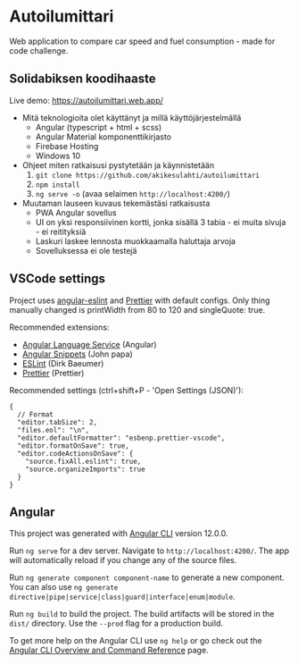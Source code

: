 # Autoilumittari

Web application to compare car speed and fuel consumption - made for code challenge.

## Solidabiksen koodihaaste

Live demo: https://autoilumittari.web.app/

- Mitä teknologioita olet käyttänyt ja millä käyttöjärjestelmällä
  - Angular (typescript + html + scss)
  - Angular Material komponenttikirjasto
  - Firebase Hosting
  - Windows 10
- Ohjeet miten ratkaisusi pystytetään ja käynnistetään
  1. `git clone https://github.com/akikesulahti/autoilumittari`
  2. `npm install`
  3. `ng serve -o` (avaa selaimen `http://localhost:4200/`)
- Muutaman lauseen kuvaus tekemästäsi ratkaisusta
  - PWA Angular sovellus
  - UI on yksi responsiivinen kortti, jonka sisällä 3 tabia - ei muita sivuja - ei reitityksiä
  - Laskuri laskee lennosta muokkaamalla haluttaja arvoja
  - Sovelluksessa ei ole testejä

## VSCode settings

Project uses [angular-eslint](https://github.com/angular-eslint/angular-eslint) and [Prettier](https://prettier.io/) with default configs.
Only thing manually changed is printWidth from 80 to 120 and singleQuote: true.

Recommended extensions:

- [Angular Language Service](https://angular.io/guide/language-service) (Angular)
- [Angular Snippets](https://github.com/johnpapa/vscode-angular-snippets) (John papa)
- [ESLint](https://github.com/Microsoft/vscode-eslint) (Dirk Baeumer)
- [Prettier](https://prettier.io/) (Prettier)

Recommended settings (ctrl+shift+P - 'Open Settings (JSON)'):

```
{
  // Format
  "editor.tabSize": 2,
  "files.eol": "\n",
  "editor.defaultFormatter": "esbenp.prettier-vscode",
  "editor.formatOnSave": true,
  "editor.codeActionsOnSave": {
    "source.fixAll.eslint": true,
    "source.organizeImports": true
  }
}
```

## Angular

This project was generated with [Angular CLI](https://github.com/angular/angular-cli) version 12.0.0.

Run `ng serve` for a dev server. Navigate to `http://localhost:4200/`. The app will automatically reload if you change any of the source files.

Run `ng generate component component-name` to generate a new component. You can also use `ng generate directive|pipe|service|class|guard|interface|enum|module`.

Run `ng build` to build the project. The build artifacts will be stored in the `dist/` directory. Use the `--prod` flag for a production build.

To get more help on the Angular CLI use `ng help` or go check out the [Angular CLI Overview and Command Reference](https://angular.io/cli) page.
